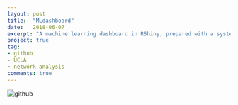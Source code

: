 ```yaml
---
layout: post
title:  "MLdashboard"
date:   2018-06-07
excerpt: "A machine learning dashboard in RShiny, prepared with a systems biology dataset."
project: true
tag:
- github
- UCLA
- network analysis
comments: true
---
```


![github](https://nickwisniewski.com/MLdashboard)
